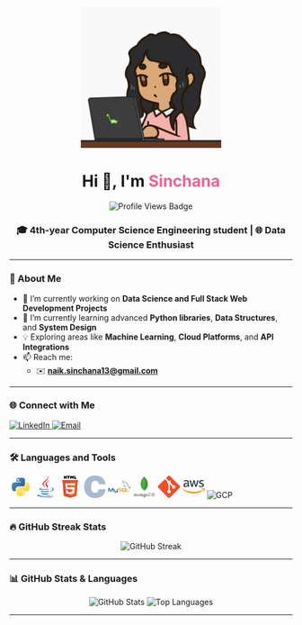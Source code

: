 <p align="center">
  <img src="./code-girl.gif" alt="Coding Girl GIF" width="250"/>
</p>

<h1 align="center">Hi 👋, I'm <span style="color:#f06292">Sinchana</span></h1>

<p align="center">
  <img src="https://komarev.com/ghpvc/?username=Sinchan08&label=Visitors&color=ff69b4&style=for-the-badge" alt="Profile Views Badge" />
</p>

<h3 align="center">🎓 4th-year Computer Science Engineering student | 🌐 Data Science Enthusiast</h3>

---

### 🚀 About Me

- 🔭 I’m currently working on **Data Science and Full Stack Web Development Projects**
- 🌱 I’m currently learning advanced **Python libraries**, **Data Structures**, and **System Design**
- 💡 Exploring areas like **Machine Learning**, **Cloud Platforms**, and **API Integrations**
- 📫 Reach me:
  - ✉️ **naik.sinchana13@gmail.com**

---

### 🌐 Connect with Me
<p align="left">
  <a href="https://www.linkedin.com/in/sinchana-naik-98863326a/" target="_blank">
    <img src="https://img.shields.io/badge/LinkedIn-%230077B5.svg?style=for-the-badge&logo=linkedin&logoColor=white" alt="LinkedIn" />
  </a>
  <a href="mailto:naik.sinchana13@gmail.com">
    <img src="https://img.shields.io/badge/Email-D44638?style=for-the-badge&logo=gmail&logoColor=white" alt="Email" />
  </a>
</p>

---

### 🛠️ Languages and Tools
<p align="left">
  <img src="https://raw.githubusercontent.com/devicons/devicon/master/icons/python/python-original.svg" alt="Python" width="40" height="40"/>
  <img src="https://raw.githubusercontent.com/devicons/devicon/master/icons/java/java-original.svg" alt="Java" width="40" height="40"/>
  <img src="https://raw.githubusercontent.com/devicons/devicon/master/icons/html5/html5-original-wordmark.svg" alt="HTML5" width="40" height="40"/>
  <img src="https://raw.githubusercontent.com/devicons/devicon/master/icons/c/c-original.svg" alt="C" width="40" height="40"/>
  <img src="https://raw.githubusercontent.com/devicons/devicon/master/icons/mysql/mysql-original-wordmark.svg" alt="MySQL" width="40" height="40"/>
  <img src="https://raw.githubusercontent.com/devicons/devicon/master/icons/mongodb/mongodb-original-wordmark.svg" alt="MongoDB" width="40" height="40"/>
  <img src="https://raw.githubusercontent.com/devicons/devicon/master/icons/git/git-original.svg" alt="Git" width="40" height="40"/>
  <img src="https://raw.githubusercontent.com/devicons/devicon/master/icons/amazonwebservices/amazonwebservices-original-wordmark.svg" alt="AWS" width="40" height="40"/>
  <img src="https://www.vectorlogo.zone/logos/google_cloud/google_cloud-icon.svg" alt="GCP" width="40" height="40"/>
</p>

---

### 🔥 GitHub Streak Stats
<p align="center">
  <img src="https://streak-stats.demolab.com?user=Sinchan08&theme=pink&hide_border=true&border_radius=10" alt="GitHub Streak" />
</p>

---

### 📊 GitHub Stats & Languages
<p align="center">
  <img src="https://github-readme-stats.vercel.app/api?username=Sinchan08&show_icons=true&theme=radical&hide_border=true&border_radius=10" alt="GitHub Stats" height="165"/>
  <img src="https://github-readme-stats.vercel.app/api/top-langs/?username=Sinchan08&layout=compact&theme=radical&hide_border=true&border_radius=10" alt="Top Languages" height="165"/>
</p>

---
